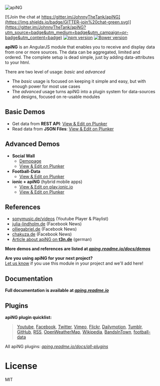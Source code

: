 [logo]: http://johnnythetank.github.io/apiNG/logo/320/aping-logo.png "apiNG"
![apiNG][logo]

[![Join the chat at https://gitter.im/JohnnyTheTank/apiNG](https://img.shields.io/badge/GITTER-join%20chat-green.svg)](https://gitter.im/JohnnyTheTank/apiNG?utm_source=badge&utm_medium=badge&utm_campaign=pr-badge&utm_content=badge)
[![npm version](https://badge.fury.io/js/aping.svg)](https://badge.fury.io/js/aping)
[![Bower version](https://badge.fury.io/bo/apiNG.svg)](https://badge.fury.io/bo/apiNG)

**apiNG** is an AngularJS module that enables you to receive and display data from one or more sources. The data can be aggregated, limited and ordered. The complete setup is dead simple, just by adding data-attributes to your html.

There are two level of usage: _basic_ and _advanced_
* The _basic_ usage is focused on keeping it simple and easy, but with enough power for most use cases
* The _advanced_ usage turns apiNG into a plugin system for data-sources and designs, focused on re-usable modules

## Basic Demos
- Get data from **REST API**: [View & Edit on Plunker](http://plnkr.co/xmflhJ)
- Read data from **JSON Files**: [View & Edit on Plunker](http://plnkr.co/k3DPNc)

## Advanced Demos
- **Social Wall**
    - [Demopage](http://aping.js.org/#demo)
    - [View & Edit on Plunker](http://plnkr.co/dz3Dru)
- **Football-Data**
    - [View & Edit on Plunker](http://plnkr.co/a8Uj8V)
- **ionic + apiNG** (hybrid mobile apps)
    - [View & Edit on play.ionic.io](http://play.ionic.io/app/0137f0b5967d)
    - [View & Edit on Plunker](http://plnkr.co/edit/WesqTb?p=preview)

## References
- [sonymusic.de/videos](https://sonymusic.de/videos) (Youtube Player & Playlist)
- [julia-lindholm.de](http://www.julia-lindholm.de/home/#news) (Facebook News) 
- [olliegabriel.de](http://www.olliegabriel.de/#news) (Facebook News)
- [chakuza.de](http://www.chakuza.de/news/) (Facebook News)
- [Article about apiNG on **t3n.de**](http://t3n.de/news/angularjs-modul-aping-686160/) (german)

**More demos and references are listed at *[aping.readme.io/docs/demos](https://aping.readme.io/docs/demos)***

**Are you using apiNG for your next project?**
<br>[Let us know](https://github.com/JohnnyTheTank/apiNG/issues/new) if you use this module in your project and we'll add here!

## Documentation
**Full documentation is available at [*aping.readme.io*](https://aping.readme.io)**

## Plugins
**apiNG plugin quicklist:**
> [Youtube](https://github.com/JohnnyTheTank/apiNG-plugin-youtube), [Facebook](https://github.com/JohnnyTheTank/apiNG-plugin-facebook), [Twitter](https://github.com/JohnnyTheTank/apiNG-plugin-codebird), [Vimeo](https://github.com/JohnnyTheTank/apiNG-plugin-vimeo), [Flickr](https://github.com/JohnnyTheTank/apiNG-plugin-flickr), [Dailymotion](https://github.com/JohnnyTheTank/apiNG-plugin-dailymotion), [Tumblr](https://github.com/JohnnyTheTank/apiNG-plugin-tumblr), [GitHub](https://github.com/JohnnyTheTank/apiNG-plugin-github), [RSS](https://github.com/JohnnyTheTank/apiNG-plugin-rss), [OpenWeatherMap](https://github.com/JohnnyTheTank/apiNG-plugin-openweathermap), [Wikipedia](https://github.com/JohnnyTheTank/apiNG-plugin-wikipedia), [BandsInTown](https://github.com/JohnnyTheTank/apiNG-plugin-bandsintown), [football-data](https://github.com/JohnnyTheTank/apiNG-plugin-footballdata)

All apiNG plugins: *[aping.readme.io/docs/all-plugins](https://aping.readme.io/docs/all-plugins)*

# License
MIT